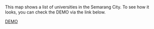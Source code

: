 This map shows a list of universities in the Semarang City.
To see how it looks, you can check the DEMO via the link below.

<a href="https://mohammadrizala.github.io/WebGIS-Universities-in-Semarang-City/">DEMO</a>
